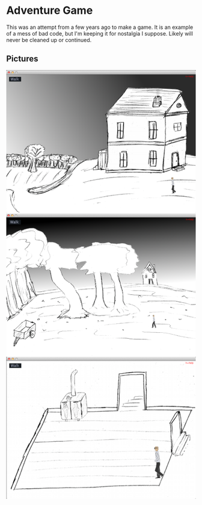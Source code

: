 # Adventure Game

This was an attempt from a few years ago to make a game.  It is an example of a mess of bad code, but I'm keeping it for nostalgia I suppose.  Likely will never be cleaned up or continued.

## Pictures
![Alt text](/documentation/screenshots/Screenshot1.png)
![Alt text](/documentation/screenshots/Screenshot2.png)
![Alt text](/documentation/screenshots/Screenshot3.png)

